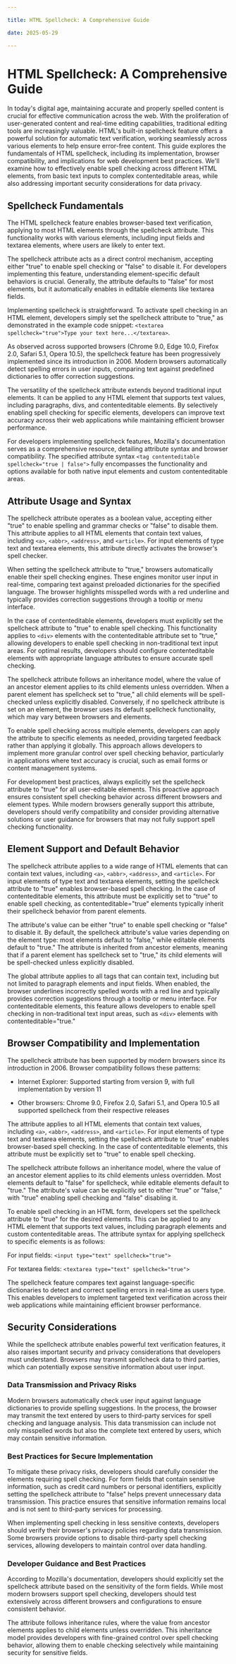 ```yaml
---

title: HTML Spellcheck: A Comprehensive Guide

date: 2025-05-29

---
```



# HTML Spellcheck: A Comprehensive Guide

In today's digital age, maintaining accurate and properly spelled content is crucial for effective communication across the web. With the proliferation of user-generated content and real-time editing capabilities, traditional editing tools are increasingly valuable. HTML's built-in spellcheck feature offers a powerful solution for automatic text verification, working seamlessly across various elements to help ensure error-free content. This guide explores the fundamentals of HTML spellcheck, including its implementation, browser compatibility, and implications for web development best practices. We'll examine how to effectively enable spell checking across different HTML elements, from basic text inputs to complex contenteditable areas, while also addressing important security considerations for data privacy.


## Spellcheck Fundamentals

The HTML spellcheck feature enables browser-based text verification, applying to most HTML elements through the spellcheck attribute. This functionality works with various elements, including input fields and textarea elements, where users are likely to enter text.

The spellcheck attribute acts as a direct control mechanism, accepting either "true" to enable spell checking or "false" to disable it. For developers implementing this feature, understanding element-specific default behaviors is crucial. Generally, the attribute defaults to "false" for most elements, but it automatically enables in editable elements like textarea fields.

Implementing spellcheck is straightforward. To activate spell checking in an HTML element, developers simply set the spellcheck attribute to "true," as demonstrated in the example code snippet: `<textarea spellcheck="true">Type your text here...</textarea>`.

As observed across supported browsers (Chrome 9.0, Edge 10.0, Firefox 2.0, Safari 5.1, Opera 10.5), the spellcheck feature has been progressively implemented since its introduction in 2006. Modern browsers automatically detect spelling errors in user inputs, comparing text against predefined dictionaries to offer correction suggestions.

The versatility of the spellcheck attribute extends beyond traditional input elements. It can be applied to any HTML element that supports text values, including paragraphs, divs, and contenteditable elements. By selectively enabling spell checking for specific elements, developers can improve text accuracy across their web applications while maintaining efficient browser performance.

For developers implementing spellcheck features, Mozilla's documentation serves as a comprehensive resource, detailing attribute syntax and browser compatibility. The specified attribute syntax `<tag contenteditable spellcheck="true | false">` fully encompasses the functionality and options available for both native input elements and custom contenteditable areas.


## Attribute Usage and Syntax

The spellcheck attribute operates as a boolean value, accepting either "true" to enable spelling and grammar checks or "false" to disable them. This attribute applies to all HTML elements that contain text values, including `<a>`, `<abbr>`, `<address>`, and `<article>`. For input elements of type text and textarea elements, this attribute directly activates the browser's spell checker.

When setting the spellcheck attribute to "true," browsers automatically enable their spell checking engines. These engines monitor user input in real-time, comparing text against preloaded dictionaries for the specified language. The browser highlights misspelled words with a red underline and typically provides correction suggestions through a tooltip or menu interface.

In the case of contenteditable elements, developers must explicitly set the spellcheck attribute to "true" to enable spell checking. This functionality applies to `<div>` elements with the contenteditable attribute set to "true," allowing developers to enable spell checking in non-traditional text input areas. For optimal results, developers should configure contenteditable elements with appropriate language attributes to ensure accurate spell checking.

The spellcheck attribute follows an inheritance model, where the value of an ancestor element applies to its child elements unless overridden. When a parent element has spellcheck set to "true," all child elements will be spell-checked unless explicitly disabled. Conversely, if no spellcheck attribute is set on an element, the browser uses its default spellcheck functionality, which may vary between browsers and elements.

To enable spell checking across multiple elements, developers can apply the attribute to specific elements as needed, providing targeted feedback rather than applying it globally. This approach allows developers to implement more granular control over spell checking behavior, particularly in applications where text accuracy is crucial, such as email forms or content management systems.

For development best practices, always explicitly set the spellcheck attribute to "true" for all user-editable elements. This proactive approach ensures consistent spell checking behavior across different browsers and element types. While modern browsers generally support this attribute, developers should verify compatibility and consider providing alternative solutions or user guidance for browsers that may not fully support spell checking functionality.


## Element Support and Default Behavior

The spellcheck attribute applies to a wide range of HTML elements that can contain text values, including `<a>`, `<abbr>`, `<address>`, and `<article>`. For input elements of type text and textarea elements, setting the spellcheck attribute to "true" enables browser-based spell checking. In the case of contenteditable elements, this attribute must be explicitly set to "true" to enable spell checking, as contenteditable="true" elements typically inherit their spellcheck behavior from parent elements.

The attribute's value can be either "true" to enable spell checking or "false" to disable it. By default, the spellcheck attribute's value varies depending on the element type: most elements default to "false," while editable elements default to "true." The attribute is inherited from ancestor elements, meaning that if a parent element has spellcheck set to "true," its child elements will be spell-checked unless explicitly disabled.

The global attribute applies to all tags that can contain text, including but not limited to paragraph elements and input fields. When enabled, the browser underlines incorrectly spelled words with a red line and typically provides correction suggestions through a tooltip or menu interface. For contenteditable elements, this feature allows developers to enable spell checking in non-traditional text input areas, such as `<div>` elements with contenteditable="true."


## Browser Compatibility and Implementation

The spellcheck attribute has been supported by modern browsers since its introduction in 2006. Browser compatibility follows these patterns:

- Internet Explorer: Supported starting from version 9, with full implementation by version 11

- Other browsers: Chrome 9.0, Firefox 2.0, Safari 5.1, and Opera 10.5 all supported spellcheck from their respective releases

The attribute applies to all HTML elements that contain text values, including `<a>`, `<abbr>`, `<address>`, and `<article>`. For input elements of type text and textarea elements, setting the spellcheck attribute to "true" enables browser-based spell checking. In the case of contenteditable elements, this attribute must be explicitly set to "true" to enable spell checking.

The spellcheck attribute follows an inheritance model, where the value of an ancestor element applies to its child elements unless overridden. Most elements default to "false" for spellcheck, while editable elements default to "true." The attribute's value can be explicitly set to either "true" or "false," with "true" enabling spell checking and "false" disabling it.

To enable spell checking in an HTML form, developers set the spellcheck attribute to "true" for the desired elements. This can be applied to any HTML element that supports text values, including paragraph elements and custom contenteditable areas. The attribute syntax for applying spellcheck to specific elements is as follows:

For input fields: `<input type="text" spellcheck="true">`

For textarea fields: `<textarea type="text" spellcheck="true">`

The spellcheck feature compares text against language-specific dictionaries to detect and correct spelling errors in real-time as users type. This enables developers to implement targeted text verification across their web applications while maintaining efficient browser performance.


## Security Considerations

While the spellcheck attribute enables powerful text verification features, it also raises important security and privacy considerations that developers must understand. Browsers may transmit spellcheck data to third parties, which can potentially expose sensitive information about user input.


### Data Transmission and Privacy Risks

Modern browsers automatically check user input against language dictionaries to provide spelling suggestions. In the process, the browser may transmit the text entered by users to third-party services for spell checking and language analysis. This data transmission can include not only misspelled words but also the complete text entered by users, which may contain sensitive information.


### Best Practices for Secure Implementation

To mitigate these privacy risks, developers should carefully consider the elements requiring spell checking. For form fields that contain sensitive information, such as credit card numbers or personal identifiers, explicitly setting the spellcheck attribute to "false" helps prevent unnecessary data transmission. This practice ensures that sensitive information remains local and is not sent to third-party services for processing.

When implementing spell checking in less sensitive contexts, developers should verify their browser's privacy policies regarding data transmission. Some browsers provide options to disable third-party spell checking services, allowing developers to maintain control over data handling.


### Developer Guidance and Best Practices

According to Mozilla's documentation, developers should explicitly set the spellcheck attribute based on the sensitivity of the form fields. While most modern browsers support spell checking, developers should test extensively across different browsers and configurations to ensure consistent behavior.

The attribute follows inheritance rules, where the value from ancestor elements applies to child elements unless overridden. This inheritance model provides developers with fine-grained control over spell checking behavior, allowing them to enable checking selectively while maintaining security for sensitive fields.

